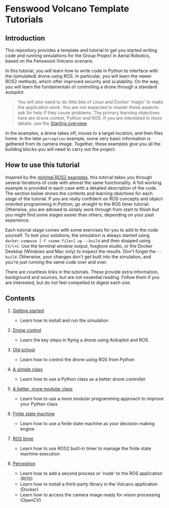 # Fenswood Volcano Template Tutorials

## Introduction

This repository provides a template and tutorial to get you started writing code and running simulations for the Group Project in Aerial Robotics, based on the Fenswood Volcano scenario.

In this tutorial, you will learn how to write code in Python to interface with the (simulated) drone using ROS.  In particular, you will learn the newer ROS2 methods, which offer improved security and scalability.  On the way, you will learn the fundamentals of controlling a drone through a standard autopilot.

> You will also need to do little bits of Linux and Docker 'magic' to make the application work.  You are not expected to master these aspects: ask for help if they cause problems.  The primary learning objectives here are drone control, Python and ROS.  If you are interested in more details, see the [Starling overview](starling.md).

In the examples, a drone takes off, moves to a target location, and then flies home.  In the later `perception` example, some very basic information is gathered from its camera image.  Together, these examples give you all the building blocks you will need to carry out the project. 

## How to use this tutorial

Inspired by the [minimal ROS2 examples](https://github.com/ros2/examples/tree/master/rclpy/topics/minimal_subscriber/examples_rclpy_minimal_subscriber), this tutorial takes you through several iterations of code with almost the same functionality.  A full working example is provided in each case with a detailed description of the code.  The section below shows the contents and learning obectives for each stage of the tutorial.  If you are really confident on ROS concepts and object-oriented programming in Python, go straight to the ROS timer tutorial.  Otherwise, you are advised to simply work through from start to finish _but_ you might find some stages easier than others, depending on your past experience.  

Each tutorial stage comes with some exercises for you to add to the code yourself.  To test your solutions, the simulation is always started using `docker-compose [-f <some-file>] up --build` and then stopped using `Ctrl+C`.  Use the terminal window output, foxglove studio, or the Docker Desktop (Windows and Mac only) to inspect the results.  Don't forget the `--build`.  Otherwise, your changes don't get built into the simulation, and you're just running the same code over and over.

There are countless links in the tutorials.  These provide extra information, background and sources, but are not essential reading.  Follow them if you are interested, but do not feel compelled to digest each one.

## Contents

1. [Getting started](getting_started.md)
    - Learn how to install and run the simulation

1. [Drone control](drone_control.md)
    - Learn the key steps in flying a drone using Ardupilot and ROS.

2. [Old school](old_school.md)
    - Learn how to control the drone using ROS from Python

3. [A simple class](simple_class.md)
    - Learn how to use a Python class as a better drone controller

4. [A better, more modular class](modular.md)
    - Learn how to use a more modular programming approach to improve your Python class

5. [Finite state machine](finite_state.md)
    - Learn how to use a finite state machine as your decision-making engine

6. [ROS timer](ros_timer.md)
    - Learn how to use ROS2 built-in timer to manage the finite state machine execution

7. [Perception](perception.md)
    - Learn how to add a second process or 'node' to the ROS application (ROS)
    - Learn how to install a third-party library in the Volcano application (Docker)
    - Learn how to access the camera image ready for vision processing (OpenCV)

 




